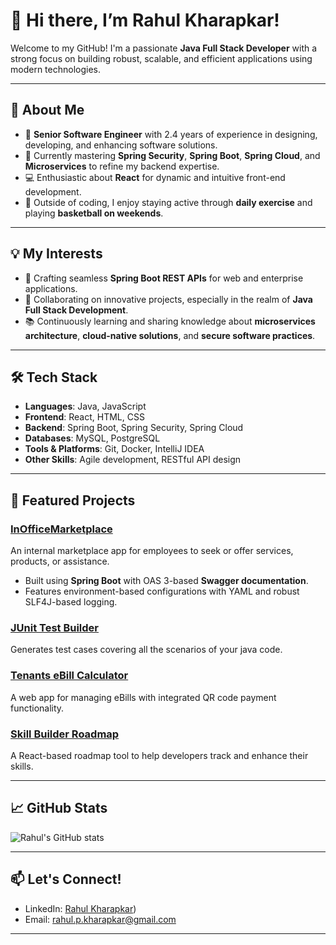 # 👋 Hi there, I’m Rahul Kharapkar!  

Welcome to my GitHub! I'm a passionate **Java Full Stack Developer** with a strong focus on building robust, scalable, and efficient applications using modern technologies.  

---

## 👀 About Me  
- 💼 **Senior Software Engineer** with 2.4 years of experience in designing, developing, and enhancing software solutions.  
- 🌱 Currently mastering **Spring Security**, **Spring Boot**, **Spring Cloud**, and **Microservices** to refine my backend expertise.  
- 💻 Enthusiastic about **React** for dynamic and intuitive front-end development.  
- 🏀 Outside of coding, I enjoy staying active through **daily exercise** and playing **basketball on weekends**.  

---

## 💡 My Interests  
- 🔧 Crafting seamless **Spring Boot REST APIs** for web and enterprise applications.  
- 🤝 Collaborating on innovative projects, especially in the realm of **Java Full Stack Development**.  
- 📚 Continuously learning and sharing knowledge about **microservices architecture**, **cloud-native solutions**, and **secure software practices**.  

---

## 🛠️ Tech Stack  
- **Languages**: Java, JavaScript  
- **Frontend**: React, HTML, CSS  
- **Backend**: Spring Boot, Spring Security, Spring Cloud  
- **Databases**: MySQL, PostgreSQL  
- **Tools & Platforms**: Git, Docker, IntelliJ IDEA  
- **Other Skills**: Agile development, RESTful API design  

---

## 🚀 Featured Projects  
### [InOfficeMarketplace](https://github.com/RahulKharapkar/InOfficeMarketplace)  
An internal marketplace app for employees to seek or offer services, products, or assistance.  
- Built using **Spring Boot** with OAS 3-based **Swagger documentation**.  
- Features environment-based configurations with YAML and robust SLF4J-based logging.
  
### [JUnit Test Builder](https://github.com/RahulKharapkar/JUnitTestBuilder)
Generates test cases covering all the scenarios of your java code.

### [Tenants eBill Calculator](https://github.com/RahulKharapkar/Tenants-eBill-Calculator)  
A web app for managing eBills with integrated QR code payment functionality.  

### [Skill Builder Roadmap](https://github.com/RahulKharapkar/Skill-Builder-Roadmap)  
A React-based roadmap tool to help developers track and enhance their skills.  

---

## 📈 GitHub Stats  
![Rahul's GitHub stats](https://github-readme-stats.vercel.app/api?username=RahulKharapkar&show_icons=true&theme=default)  

---

## 📫 Let's Connect!  
- LinkedIn: [Rahul Kharapkar](https://www.linkedin.com/in/rahul-kharapkar-73429a150/))  
- Email: rahul.p.kharapkar@gmail.com  

---


<!---
RahulKharapkar/RahulKharapkar is a ✨ special ✨ repository because its `README.md` (this file) appears on your GitHub profile.
You can click the Preview link to take a look at your changes.
--->
